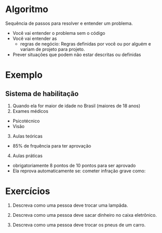 # Algoritmo
Sequência de passos para resolver e entender um problema.
 
- Você vai entender o problema sem o código
- Você vai entender as 
  - regras de negócio: Regras definidas por você ou por alguém e variam de projeto para projeto.
- Prever situações que podem não estar descritas ou definidas


# Exemplo
## Sistema de habilitação
1. Quando ela for maior de idade no Brasil (maiores de 18 anos)
2. Exames médicos
  - Psicotécnico
  - Visão
3. Aulas teóricas
  - 85% de frquência para ter aprovação
4. Aulas práticas
  - obrigatoriamente 8 pontos de 10 pontos para ser aprovado
  - Ela reprova automaticamente se: cometer infração grave como: 


# Exercícios

1. Descreva como uma pessoa deve trocar uma lampâda.

2. Descreva como uma pessoa deve sacar dinheiro no caixa eletrônico.

2. Descreva como uma pessoa deve trocar os pneus de um carro.